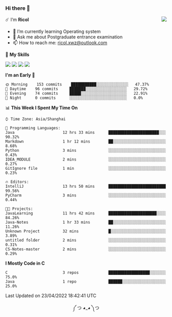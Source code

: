 ### Hi there 👋

<a href="#">
  <img align="right" src="https://github-readme-stats.vercel.app/api?username=Ricolxwz&count_private=true&show_icons=true&theme=prussian" />
</a>

☄️ I‘m **Ricol**

- 🌱 I’m currently learning Operating system
- 💬 Ask me about Postgraduate entrance examination
- 📫 How to reach me: ricol.xwz@outlook.com

🌟 **My Skills**

![](https://img.shields.io/badge/-Git-000000?style=flat-square&logo=git&logoColor=fff)
![](https://img.shields.io/badge/-C-3e74a2?style=flat-square&logo=C&logoColor=fff)
![](https://img.shields.io/badge/-Python-4fc08d?style=flat-square&logo=python&logoColor=fff)
![](https://img.shields.io/badge/-java-ffa500?style=flat-square&logo=java&logoColor=fff)

<!--START_SECTION:waka-->
**I'm an Early 🐤** 

```text
🌞 Morning    153 commits    ███████████░░░░░░░░░░░░░░   47.37% 
🌆 Daytime    96 commits     ███████░░░░░░░░░░░░░░░░░░   29.72% 
🌃 Evening    74 commits     █████░░░░░░░░░░░░░░░░░░░░   22.91% 
🌙 Night      0 commits      ░░░░░░░░░░░░░░░░░░░░░░░░░   0.0%

```


📊 **This Week I Spent My Time On** 

```text
⌚︎ Time Zone: Asia/Shanghai

💬 Programming Languages: 
Java                     12 hrs 33 mins      ██████████████████████░░░   90.32% 
Markdown                 1 hr 12 mins        ██░░░░░░░░░░░░░░░░░░░░░░░   8.68% 
Python                   3 mins              ░░░░░░░░░░░░░░░░░░░░░░░░░   0.43% 
IDEA_MODULE              2 mins              ░░░░░░░░░░░░░░░░░░░░░░░░░   0.27% 
GitIgnore file           1 min               ░░░░░░░░░░░░░░░░░░░░░░░░░   0.23%

🔥 Editors: 
IntelliJ                 13 hrs 50 mins      █████████████████████████   99.56% 
PyCharm                  3 mins              ░░░░░░░░░░░░░░░░░░░░░░░░░   0.44%

🐱‍💻 Projects: 
JavaLearning             11 hrs 42 mins      █████████████████████░░░░   84.26% 
Java-Notes               1 hr 33 mins        ██░░░░░░░░░░░░░░░░░░░░░░░   11.26% 
Unknown Project          32 mins             █░░░░░░░░░░░░░░░░░░░░░░░░   3.89% 
untitled folder          2 mins              ░░░░░░░░░░░░░░░░░░░░░░░░░   0.31% 
CS-Notes-master          2 mins              ░░░░░░░░░░░░░░░░░░░░░░░░░   0.29%

```

**I Mostly Code in C** 

```text
C                        3 repos             ██████████████████░░░░░░░   75.0% 
Java                     1 repo              ██████░░░░░░░░░░░░░░░░░░░   25.0%

```



 Last Updated on 23/04/2022 18:42:41 UTC
<!--END_SECTION:waka-->

<div align="center">
༼ つ ◕_◕ ༽つ
</div>
